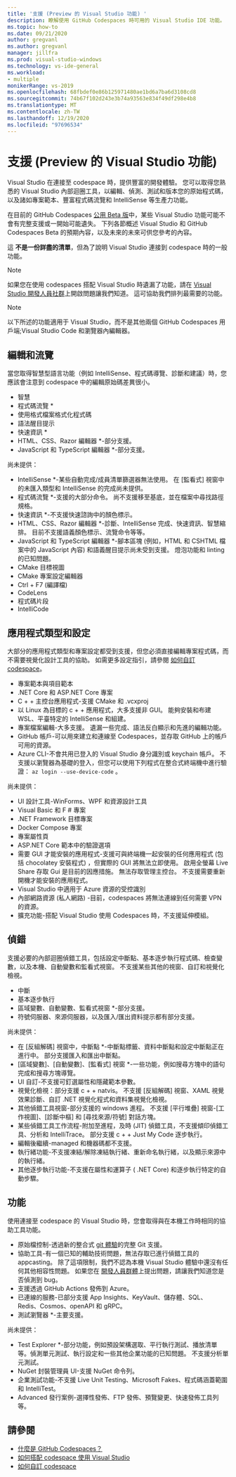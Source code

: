 ```yaml
---
title: '支援 (Preview 的 Visual Studio 功能) '
description: 瞭解使用 GitHub Codespaces 時可用的 Visual Studio IDE 功能。
ms.topic: how-to
ms.date: 09/21/2020
author: gregvanl
ms.author: gregvanl
manager: jillfra
ms.prod: visual-studio-windows
ms.technology: vs-ide-general
ms.workload:
- multiple
monikerRange: vs-2019
ms.openlocfilehash: 68fbdef0e86b125971480ae1bd6a7ba6d3108cd8
ms.sourcegitcommit: 74b67f102d243e3b74a93563e834f49df298e4b8
ms.translationtype: MT
ms.contentlocale: zh-TW
ms.lasthandoff: 12/19/2020
ms.locfileid: "97696534"
---
```

# <a name="supported-visual-studio-features-preview"></a>支援 (Preview 的 Visual Studio 功能) 

Visual Studio 在連接至 codespace 時，提供豐富的開發體驗。 您可以取得您熟悉的 Visual Studio 內部迴圈工具，以編輯、偵測、測試和版本您的原始程式碼，以及諸如專案範本、豐富程式碼流覽和 IntelliSense 等生產力功能。

在目前的 GitHub Codespaces [公用 Beta 版](https://github.com/features/codespaces)中，某些 Visual Studio 功能可能不會有完整支援或一開始可能遺失。 下列各節概述 Visual Studio 和 GitHub Codespaces Beta 的預期內容，以及未來的未來可供您參考的內容。 

這 **不是一份詳盡的清單**，但為了說明 Visual Studio 連接到 codespace 時的一般功能。

> [!NOTE]
> 如果您在使用 codespaces 搭配 Visual Studio 時遺漏了功能，請在 [Visual Studio 開發人員社群](https://aka.ms/feedback/suggest?space=8)上開啟問題讓我們知道。 這可協助我們排列最需要的功能。

> [!NOTE]
> 以下所述的功能適用于 Visual Studio，而不是其他兩個 GitHub Codespaces 用戶端;Visual Studio Code 和瀏覽器內編輯器。

## <a name="edit-and-navigation"></a>編輯和流覽

當您取得智慧型語言功能（例如 IntelliSense、程式碼導覽、診斷和建議）時，您應該會注意到 codespace 中的編輯原始碼差異很小。

* 智慧
* 程式碼流覽 *
* 使用格式檔案格式化程式碼
* 語法醒目提示
* 快速資訊 *
* HTML、CSS、Razor 編輯器 *-部分支援。
* JavaScript 和 TypeScript 編輯器 *-部分支援。

尚未提供：

* IntelliSense *-某些自動完成/成員清單篩選器無法使用。 在 [監看式] 視窗中的未匯入類型和 IntelliSense 的完成尚未提供。
* 程式碼流覽 *-支援的大部分命令。 尚不支援移至基底，並在檔案中尋找路徑規格。
* 快速資訊 *-不支援快速諮詢中的顏色標示。
* HTML、CSS、Razor 編輯器 *-診斷、IntelliSense 完成、快速資訊、智慧縮排。 目前不支援語義顏色標示、流覽命令等等。
* JavaScript 和 TypeScript 編輯器 *-腳本區塊 (例如，HTML 和 CSHTML 檔案中的 JavaScript 內容) 和語義醒目提示尚未受到支援。 燈泡功能和 linting 的已知問題。
* CMake 目標視圖
* CMake 專案設定編輯器
* Ctrl + F7 (編譯檔) 
* CodeLens
* 程式碼片段
* IntelliCode

## <a name="application-types-and-configuration"></a>應用程式類型和設定

大部分的應用程式類型和專案設定都受到支援，但您必須直接編輯專案程式碼，而不需要視覺化設計工具的協助。 如需更多設定指引，請參閱 [如何自訂 codespace](customize-codespaces.md)。

* 專案範本與項目範本
* .NET Core 和 ASP.NET Core 專案
* C + + 主控台應用程式-支援 CMake 和 .vcxproj
* 以 Linux 為目標的 c + + 應用程式，大多支援非 GUI。 能夠安裝和布建 WSL、平臺特定的 IntelliSense 和組建。
* 專案檔案編輯-大多支援。 遺漏一些完成、語法反白顯示和先進的編輯功能。
* GitHub 帳戶-可以用來建立和連線至 Codespaces，並存取 GitHub 上的帳戶可用的資源。
* Azure CLI-不會共用已登入的 Visual Studio 身分識別或 keychain 帳戶。 不支援以瀏覽器為基礎的登入，但您可以使用下列程式在整合式終端機中進行驗證： `az login --use-device-code` 。

尚未提供：

* UI 設計工具-WinForms、WPF 和資源設計工具
* Visual Basic 和 F # 專案
* .NET Framework 目標專案
* Docker Compose 專案
* 專案屬性頁
* ASP.NET Core 範本中的驗證選項
* 需要 GUI 才能安裝的應用程式-支援可與終端機一起安裝的任何應用程式 (包括 chocolatey 安裝程式) ，但實際的 GUI 將無法立即使用。 啟用全螢幕 Live Share 存取 Gui 是目前的因應措施。 無法存取管理主控台。 不支援需要重新開機才能安裝的應用程式。
* Visual Studio 中適用于 Azure 資源的受控識別
* 內部網路資源 (私人網路) -目前，codespaces 將無法連線到任何需要 VPN 的資源。
* 擴充功能-搭配 Visual Studio 使用 Codespaces 時，不支援延伸模組。

## <a name="debugging"></a>偵錯

支援必要的內部迴圈偵錯工具，包括設定中斷點、基本逐步執行程式碼、檢查變數，以及本機、自動變數和監看式視窗。 不支援某些其他的視窗、自訂和視覺化檢視。

* 中斷
* 基本逐步執行
* 區域變數、自動變數、監看式視窗 *-部分支援。
* 符號伺服器、來源伺服器，以及匯入/匯出資料提示都有部分支援。

尚未提供：

* 在 [反組解碼] 視窗中，中斷點 *-中斷點標籤、資料中斷點和設定中斷點正在進行中。 部分支援匯入和匯出中斷點。
* [區域變數]、[自動變數]、[監看式] 視窗 *-一些功能，例如搜尋方塊中的語句完成和搜尋方塊導覽。
* UI 自訂-不支援可釘選屬性和隱藏範本參數。
* 視覺化檢視：部分支援 c + + natvis。 不支援 [反組解碼] 視窗、XAML 視覺效果診斷、自訂 .NET 視覺化程式和資料集視覺化檢視。
* 其他偵錯工具視窗-部分支援的 windows 進程。 不支援 [平行堆疊] 視窗-[工作視圖]、[診斷中樞] 和 [尋找來源/符號] 對話方塊。
* 某些偵錯工具工作流程-附加至進程，及時 (JIT) 偵錯工具，不支援傾印偵錯工具、分析和 IntelliTrace。 部分支援 c + + Just My Code 逐步執行。
* 編輯後繼續-managed 和機器碼都不支援。
* 執行緒功能-不支援凍結/解除凍結執行緒、重新命名執行緒，以及顯示來源中的執行緒。
* 其他逐步執行功能-不支援在屬性和運算子 ( .NET Core) 和逐步執行特定的自動步驟。 

## <a name="features"></a>功能

使用連接至 codespace 的 Visual Studio 時，您會取得與在本機工作時相同的協助工具功能。

* 原始檔控制-透過新的整合式 [git 體驗](../git-with-visual-studio.md)的完整 Git 支援。
* 協助工具-有一個已知的輔助技術問題，無法存取已進行偵錯工具的 appcasting。 除了這項限制，我們不認為本機 Visual Studio 體驗中還沒有任何其他相容性問題。 如果您在 [開發人員群體](https://aka.ms/feedback/report?space=8)上提出問題，請讓我們知道您是否偵測到 bug。
* 支援透過 GitHub Actions 發佈到 Azure。
* 已連線的服務-已部分支援 App Insights、KeyVault、儲存體、SQL、Redis、Cosmos、openAPI 和 gRPC。
* 測試瀏覽器 *-主要支援。

尚未提供：

* Test Explorer *-部分功能，例如預設架構選取、平行執行測試、播放清單等。偵測單元測試、執行設定和一些其他企業功能的已知問題。 不支援分析單元測試。
* NuGet 封裝管理員 UI-支援 NuGet 命令列。
* 企業測試功能-不支援 Live Unit Testing、Microsoft Fakes、程式碼涵蓋範圍和 IntelliTest。
* Advanced 發行案例-選擇性發佈、FTP 發佈、預覽變更、快速發佈工具列等。

## <a name="see-also"></a>請參閱

* [什麼是 GitHub Codespaces？](codespaces-overview.md)
* [如何搭配 codespace 使用 Visual Studio](use-visual-studio-with-codespaces.md)
* [如何自訂 codespace](customize-codespaces.md)

